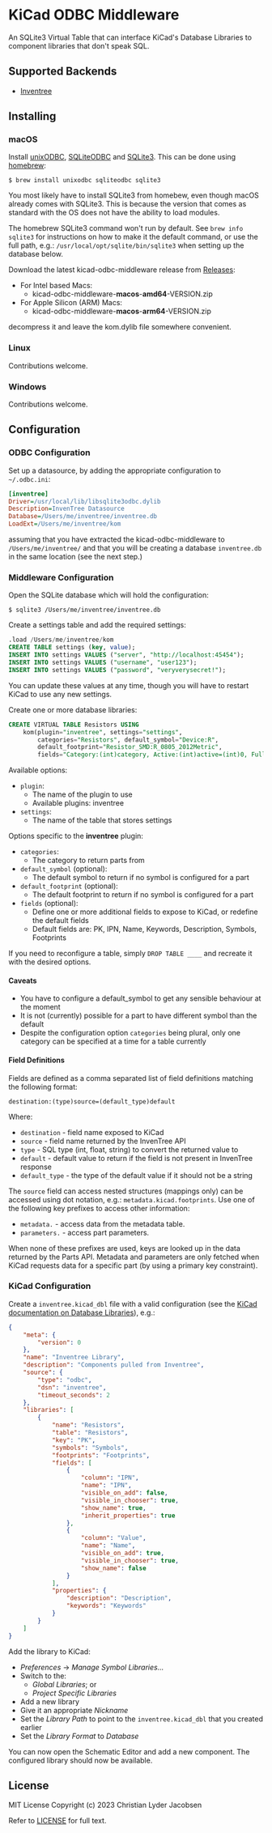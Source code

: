 # KiCad ODBC Middleware

An SQLite3 Virtual Table that can interface KiCad's Database Libraries to component libraries that don't speak SQL.

## Supported Backends

* [Inventree](https://inventree.org)

## Installing

### macOS

Install [unixODBC](https://www.unixodbc.org), [SQLiteODBC](https://ch-werner.homepage.t-online.de/sqliteodbc/html/index.html) and [SQLite3](https://www.sqlite.org). This can be done using [homebrew](https://brew.sh):

```shell
$ brew install unixodbc sqliteodbc sqlite3
```

You most likely have to install SQLite3 from homebew, even though macOS already comes with SQLite3. This is because the  version that comes as standard with the OS does not have the ability to load modules.

The homebrew SQLite3 command won't run by default. See `brew info sqlite3` for instructions on how to make it the default command, or use the full path, e.g.: `/usr/local/opt/sqlite/bin/sqlite3` when setting up the database below.

Download the latest kicad-odbc-middleware release from [Releases](https://github.com/clj/kom/releases):

* For Intel based Macs:
    * kicad-odbc-middleware-**macos**-**amd64**-VERSION.zip
* For Apple Silicon (ARM) Macs:
    * kicad-odbc-middleware-**macos**-**arm64**-VERSION.zip

decompress it and leave the kom.dylib file somewhere convenient.

### Linux

Contributions welcome.

### Windows

Contributions welcome.

## Configuration

### ODBC Configuration

Set up a datasource, by adding the appropriate configuration to `~/.odbc.ini`:

```ini
[inventree]
Driver=/usr/local/lib/libsqlite3odbc.dylib
Description=InvenTree Datasource
Database=/Users/me/inventree/inventree.db
LoadExt=/Users/me/inventree/kom
```

assuming that you have extracted the kicad-odbc-middleware to `/Users/me/inventree/` and that you will be creating a database `inventree.db` in the same location (see the next step.)

### Middleware Configuration

Open the SQLite database which will hold the configuration:

```shell
$ sqlite3 /Users/me/inventree/inventree.db
```
Create a settings table and add the required settings:

```sql
.load /Users/me/inventree/kom
CREATE TABLE settings (key, value);
INSERT INTO settings VALUES ("server", "http://localhost:45454");
INSERT INTO settings VALUES ("username", "user123");
INSERT INTO settings VALUES ("password", "veryverysecret!");
```

You can update these values at any time, though you will have to restart KiCad to use any new settings.

Create one or more database libraries:

```sql
CREATE VIRTUAL TABLE Resistors USING
    kom(plugin="inventree", settings="settings",
        categories="Resistors", default_symbol="Device:R",
        default_footprint="Resistor_SMD:R_0805_2012Metric",
        fields="Category:(int)category, Active:(int)active=(int)0, FullName:full_name, ClampingVoltage:parameters.Clamping Voltage"));
```

Available options:

* `plugin`:
    * The name of the plugin to use
    * Available plugins: inventree
* `settings`:
    * The name of the table that stores settings

Options specific to the **inventree** plugin:
* `categories`:
    * The category to return parts from
* `default_symbol` (optional):
    * The default symbol to return if no symbol is configured for a part
* `default_footprint` (optional):
    * The default footprint to return if no symbol is configured for a part
* `fields` (optional):
    * Define one or more additional fields to expose to KiCad, or redefine the default fields
    * Default fields are: PK, IPN, Name, Keywords, Description, Symbols, Footprints

If you need to reconfigure a table, simply `DROP TABLE ____` and recreate it with the desired options.

#### Caveats

* You have to configure a default_symbol to get any sensible behaviour at the moment
* It is not (currently) possible for a part to have different symbol than the default
* Despite the configuration option `categories` being plural, only one category can be specified at a time for a table currently


#### Field Definitions

Fields are defined as a comma separated list of field definitions matching the following format:

```
destination:(type)source=(default_type)default
```

Where:

* `destination` - field name exposed to KiCad
* `source` - field name returned by the InvenTree API
* `type` - SQL type (int, float, string) to convert the returned value to
* `default` - default value to return if the field is not present in InvenTree response
* `default_type` - the type of the default value if it should not be a string

The `source` field can access nested structures (mappings only) can be accessed using dot notation, e.g.: `metadata.kicad.footprints`. Use one of the following key prefixes to access other information:

* `metadata.` - access data from the metadata table.
* `parameters.` - access part parameters.

When none of these prefixes are used, keys are looked up in the data returned by the Parts API. Metadata and parameters are only fetched when KiCad requests data for a specific part (by using a primary key constraint).

### KiCad Configuration

Create a `inventree.kicad_dbl` file with a valid configuration (see the [KiCad documentation on Database Libraries](https://docs.kicad.org/master/en/eeschema/eeschema.html#database-libraries)), e.g.:

```json
{
    "meta": {
        "version": 0
    },
    "name": "Inventree Library",
    "description": "Components pulled from Inventree",
    "source": {
        "type": "odbc",
        "dsn": "inventree",
        "timeout_seconds": 2
    },
    "libraries": [
        {
            "name": "Resistors",
            "table": "Resistors",
            "key": "PK",
            "symbols": "Symbols",
            "footprints": "Footprints",
            "fields": [
                {
                    "column": "IPN",
                    "name": "IPN",
                    "visible_on_add": false,
                    "visible_in_chooser": true,
                    "show_name": true,
                    "inherit_properties": true
                },
                {
                    "column": "Value",
                    "name": "Name",
                    "visible_on_add": true,
                    "visible_in_chooser": true,
                    "show_name": false
                }
            ],
            "properties": {
                "description": "Description",
                "keywords": "Keywords"
            }
        }
    ]
}
```

Add the library to KiCad:

* *Preferences* -> *Manage Symbol Libraries...*
* Switch to the:
    * *Global Libraries*; or
    * *Project Specific Libraries*
* Add a new library
* Give it an appropriate *Nickname*
* Set the *Library Path* to point to the `inventree.kicad_dbl` that you created earlier
* Set the *Library Format* to *Database*

You can now open the Schematic Editor and add a new component. The configured library should now be available.

## License

MIT License Copyright (c) 2023 Christian Lyder Jacobsen

Refer to [LICENSE](./LICENSE) for full text.
